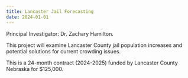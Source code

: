 ```yaml
---
title: Lancaster Jail Forecasting
date: 2024-01-01
---
```


Principal Investigator: Dr. Zachary Hamilton.

<!--more-->

This project will examine Lancaster County jail population increases and potential solutions for current crowding issues. 

This is a 24-month contract (2024-2025) funded by Lancaster County Nebraska for $125,000.
